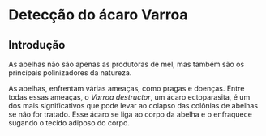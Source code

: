 # Detecção do ácaro Varroa

## Introdução

As abelhas não são apenas as produtoras de mel, mas também são os principais polinizadores da natureza.

As abelhas, enfrentam várias ameaças, como pragas e doenças. Entre todas essas ameaças, o *Varroa destructor*, um ácaro ectoparasita, é um dos mais significativos que pode levar ao colapso das colônias de abelhas se não for tratado. Esse ácaro se liga ao corpo da abelha e o enfraquece sugando o tecido adiposo do corpo. 